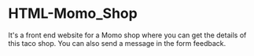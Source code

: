 # HTML-Momo_Shop
It's a front end website for a Momo shop where you can get the details of this taco shop. You can also send a message in the form feedback.
